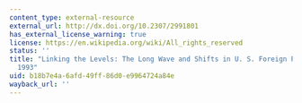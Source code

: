 ```yaml
---
content_type: external-resource
external_url: http://dx.doi.org/10.2307/2991801
has_external_license_warning: true
license: https://en.wikipedia.org/wiki/All_rights_reserved
status: ''
title: "Linking the Levels: The Long Wave and Shifts in U. S. Foreign Policy, 1790\u2013\
  1993"
uid: b18b7e4a-6afd-49ff-86d0-e9964724a84e
wayback_url: ''
---
```

